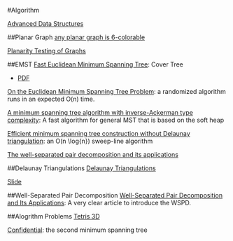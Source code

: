 #Algorithm

[Advanced Data Structures](http://courses.csail.mit.edu/6.897/spring05/lec.html)

##Planar Graph
[any planar graph is 6-colorable](https://courses.engr.illinois.edu/cs173/fa2010/lectures/planargraphs.pdf)

[Planarity Testing of Graphs](http://www.tcs.tifr.res.in/~workshop/nitp_igga/slides/shreesh-planarity-patna.pdf)


##EMST
[Fast Euclidean Minimum Spanning Tree](http://videolectures.net/kdd2010_march_fem/): Cover Tree
  * [PDF](http://www.cc.gatech.edu/~pram/pubs/rp494b-march.pdf)

[On the Euclidean Minimum Spanning Tree Problem](http://www.engr.uconn.edu/~rajasek/Jmsc3.pdf): a randomized algorithm runs in an expected O(n) time.

[A minimum spanning tree algorithm with inverse-Ackerman type complexity](http://www.ms.unimelb.edu.au/~woodd/NetOpt/Chazelle-MST-JACM.pdf): A fast algorithm for general MST that is based on the soft heap

[Efficient minimum spanning tree construction without Delaunay triangulation](http://www.ece.northwestern.edu/~haizhou/publications/zhou02ipl.pdf): an O(n \log{n}) sweep-line algorithm

[The well-separated pair decomposition and its applications](http://people.scs.carleton.ca/~michiel/aa-handbook.pdf)

##Delaunay Triangulations
[Delaunay Triangulations](http://www.ti.inf.ethz.ch/ew/courses/CG13/lecture/Chapter%206.pdf)

[Slide](http://www.cs.uu.nl/docs/vakken/ga/slides9alt.pdf)

##Well-Separated Pair Decomposition
[Well-Separated Pair Decomposition and Its Applications](http://people.scs.carleton.ca/~michiel/aa-handbook.pdf): A very clear article to introduce the WSPD.


##Alogrithm Problems
[Tetris 3D](http://main.edu.pl/en/archive/oi/13/tet)

[Confidential](http://acm.timus.ru/problem.aspx?space=1&num=1416): the second minimum spanning tree
